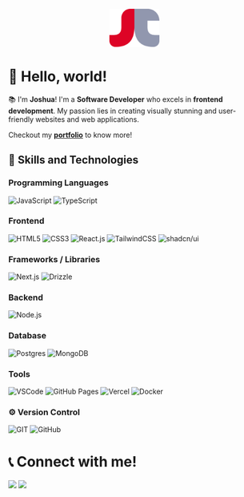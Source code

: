 <p align="center">
	<img src="images/logo.png" width="100">
</p>

# 👋 Hello, world!

📚 I'm **Joshua**! I'm a **Software Developer** who excels in **frontend development**. My passion lies in creating visually stunning and user-friendly websites and web applications.

Checkout my **[portfolio](https://jcbolito.vercel.app)** to know more!

## 🧾 Skills and Technologies

### Programming Languages

![JavaScript](https://img.shields.io/badge/JavaScript-323330?style=flat&logo=javascript&logoColor=F7DF1E)
![TypeScript](https://img.shields.io/badge/Typescript-1572B6?style=flat&logo=typescript&logoColor=white)

### Frontend

![HTML5](https://img.shields.io/badge/HTML5-E34F26?style=flat&logo=html5&logoColor=white)
![CSS3](https://img.shields.io/badge/CSS3-1572B6?style=flat&logo=css3&logoColor=white)
![React.js](https://img.shields.io/badge/React-20232A?style=flat&logo=react&logoColor=61DAFB)
![TailwindCSS](https://img.shields.io/badge/TailwindCSS-%2338B2AC.svg?style=flat&logo=tailwind-css&logoColor=white)
![shadcn/ui](https://img.shields.io/badge/shadcn%2Fui-000?logo=shadcnui&logoColor=fff)

### Frameworks / Libraries

![Next.js](https://img.shields.io/badge/Next.js-000000?style=flat&logo=nextdotjs&logoColor=white)
![Drizzle](https://img.shields.io/badge/-Drizzle-C5F74F?style=flat&logo=drizzle&logoColor=white)

### Backend

![Node.js](https://img.shields.io/badge/Node.js-339933?style=flat&logo=nodedotjs&logoColor=white)

### Database

![Postgres](https://img.shields.io/badge/PostgreSQL-%23316192.svg?style=flat&logo=postgresql&logoColor=white)
![MongoDB](https://img.shields.io/badge/MongoDB-%234ea94b.svg?style=flat&logo=mongodb&logoColor=white)

### Tools

![VSCode](https://img.shields.io/badge/VSCode-0078D4?style=flat&logo=visual%20studio%20code&logoColor=white)
![GitHub Pages](https://img.shields.io/badge/GitHub%20Pages-222222?style=flat&logo=GitHub%20Pages&logoColor=white)
![Vercel](https://img.shields.io/badge/Vercel-000000?style=flat&logo=vercel&logoColor=white)
![Docker](https://img.shields.io/badge/Docker-1572B6?logo=docker&logoColor=fff)

### ⚙ Version Control

![GIT](https://img.shields.io/badge/GIT-E44C30?style=flat&logo=git&logoColor=white)
![GitHub](https://img.shields.io/badge/GitHub-100000?style=flat&logo=github&logoColor=white)

# 📞 Connect with me!

[<img src="https://img.shields.io/badge/LinkedIn-0077B5?style=flat&logo=linkedin&logoColor=white">](https://www.linkedin.com/in/joshua-caleb-bolito-7a7401214)
[<img src="https://img.shields.io/badge/GitHub-100000?style=flat&logo=github&logoColor=white">](https://github.com/JCBolito)
